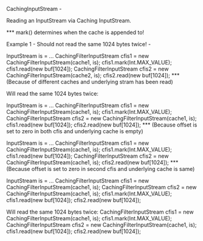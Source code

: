 CachingInputStream -

Reading an InputStream via Caching InputStream.

*** mark() determines when the cache is appended to!



Example 1 - Should not read the same 1024 bytes twice! -


InputStream is = ...
CachingFilterInputStream cfis1 = new CachingFilterInputStream(cache1, is);
cfis1.mark(Int.MAX_VALUE);
cfis1.read(new buf[1024]);
CachingFilterInputStream cfis2 = new CachingFilterInputStream(cache2, is);
cfis2.read(new buf[1024]);
*** (Because of different caches and underlying stram has been read)



Will read the same 1024 bytes twice:

InputStream is = ...
CachingFilterInputStream cfis1 = new CachingFilterInputStream(cache1, is);
cfis1.mark(Int.MAX_VALUE);
CachingFilterInputStream cfis2 = new CachingFilterInputStream(cache1, is);
cfis1.read(new buf[1024]);
cfis2.read(new buf[1024]);
*** (Because offset is set to zero in both cfis and underlying cache is empty)

InputStream is = ...
CachingFilterInputStream cfis1 = new CachingFilterInputStream(cache1, is);
cfis1.mark(Int.MAX_VALUE);
cfis1.read(new buf[1024]);
CachingFilterInputStream cfis2 = new CachingFilterInputStream(cache1, is);
cfis2.read(new buf[1024]);
*** (Because offset is set to zero in second cfis and underlying cache is same)


InputStream is = ...
CachingFilterInputStream cfis1 = new CachingFilterInputStream(cache1, is);
CachingFilterInputStream cfis2 = new CachingFilterInputStream(cache1, is);
cfis1.mark(Int.MAX_VALUE);
cfis1.read(new buf[1024]);
cfis2.read(new buf[1024]);


Will read the same 1024 bytes twice:
CachingFilterInputStream cfis1 = new CachingFilterInputStream(cache1, is);
cfis1.mark(Int.MAX_VALUE);
CachingFilterInputStream cfis2 = new CachingFilterInputStream(cache1, is);
cfis1.read(new buf[1024]);
cfis2.read(new buf[1024]);